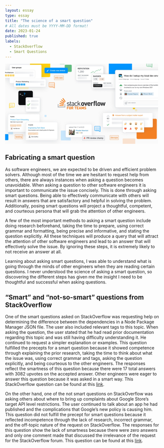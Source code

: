 ```yaml
---
layout: essay
type: essay
title: "The science of a smart question"
# All dates must be YYYY-MM-DD format!
date: 2023-01-24
published: true
labels:
  - StackOverflow
  - Smart Questions
---
```


<div class="text-center p-4">
  <img width="500px" src="../img/smart-questions/stack-overflow.jpg" class="img-thumbnail" >
</div>

## Fabricating a smart question
As software engineers, we are expected to be driven and efficient problem solvers. Although most of the time we are hesitant to request help from others, there are always instances when asking a question becomes unavoidable. When asking a question to other software engineers it is important to communicate the issue concisely. This is done through asking smart questions. Being able to effectively communicate with others will result in answers that are satisfactory and helpful in solving the problem. Additionally, posing smart questions will project a thoughtful, competent, and courteous persona that will grab the attention of other engineers.

A few of the most important methods to asking a smart question include doing research beforehand, taking the time to prepare, using correct grammar and formatting, being precise and informative, and stating the question explicitly. All these techniques will produce a query that will attract the attention of other software engineers and lead to an answer that will effectively solve the issue. By ignoring these steps, it is extremely likely to not receive an answer at all.

Learning about asking smart questions, I was able to understand what is going through the minds of other engineers when they are reading certain questions. I never understood the science of asking a smart question, so discovering the different steps has given me the insight I need to be thoughtful and successful when asking questions.

## “Smart” and “not-so-smart” questions from StackOverflow
One of the smart questions asked on StackOverflow was requesting help on determining the difference between the dependencies in a Node Package Manager JSON file. The user also included relevant tags to this topic. When asking the question, the user stated that he had read prior documentation regarding this topic and was still having difficulty understanding it. He continued to request a simpler explanation or examples. This question fulfilled the precepts for a smart question because it showed competence through explaining the prior research, taking the time to think about what the issue was, using correct grammar and tags, asking the question explicitly, and being courteous to the other engineers. The responses reflect the smartness of this question because there were 17 total answers with 3082 upvotes on the accepted answer. Other engineers were eager to answer this question because it was asked in a smart way. This StackOverflow question can be found at this [link](https://stackoverflow.com/questions/18875674/whats-the-difference-between-dependencies-devdependencies-and-peerdependencies). 

On the other hand, one of the not smart questions on StackOverflow was asking others about where to bring up complaints about Google Store’s target API level restrictions. The user continued to talk about an app he had published and the complications that Google’s new policy is causing him. This question did not fulfill the precept for smart questions because it reflected incompetence through the lack of research, incorrect grammar, and the off-topic nature of the request on StackOverflow. The responses for this question show the lack of smartness because there were zero answers and only one comment made that discussed the irrelevance of the request for the StackOverflow forum. This question can be found at this [link](https://stackoverflow.com/questions/48122256/where-can-i-complain-about-google-store-target-api-level-restrictions). 
